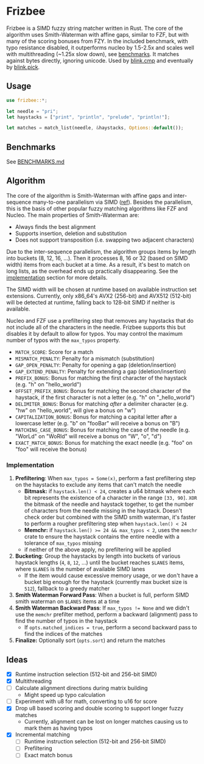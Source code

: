 # Frizbee

Frizbee is a SIMD fuzzy string matcher written in Rust. The core of the algorithm uses Smith-Waterman with affine gaps, similar to FZF, but with many of the scoring bonuses from FZY. In the included benchmark, with typo resistance disabled, it outperforms nucleo by 1.5-2.5x and scales well with multithreading (~1.25x slow down), see [benchmarks](./BENCHMARKS.md). It matches against bytes directly, ignoring unicode. Used by [blink.cmp](https://github.com/saghen/blink.cmp) and eventually by [blink.pick](https://github.com/saghen/blink.pick).

## Usage

```rust
use frizbee::*;

let needle = "pri";
let haystacks = ["print", "println", "prelude", "println!"];

let matches = match_list(needle, &haystacks, Options::default());
```

## Benchmarks

See [BENCHMARKS.md](./BENCHMARKS.md)

## Algorithm

The core of the algorithm is Smith-Waterman with affine gaps and inter-sequence many-to-one parallelism via SIMD ([ref](https://pmc.ncbi.nlm.nih.gov/articles/PMC8419822/#Sec13)). Besides the parallelism, this is the basis of other popular fuzzy matching algorithms like FZF and Nucleo. The main properties of Smith-Waterman are:

- Always finds the best alignment
- Supports insertion, deletion and substitution
- Does not support transposition (i.e. swapping two adjacent characters)

Due to the inter-sequence parallelism, the algorithm groups items by length into buckets (8, 12, 16, ...). Then it processes 8, 16 or 32 (based on SIMD width) items from each bucket at a time. As a result, it's best to match on long lists, as the overhead ends up practically disappearing. See the [implementation](#implementation) section for more details.

The SIMD width will be chosen at runtime based on available instruction set extensions. Currently, only x86_64's AVX2 (256-bit) and AVX512 (512-bit) will be detected at runtime, falling back to 128-bit SIMD if neither is available.

Nucleo and FZF use a prefiltering step that removes any haystacks that do not include all of the characters in the needle. Frizbee supports this but disables it by default to allow for typos. You may control the maximum number of typos with the `max_typos` property.

- `MATCH_SCORE`: Score for a match
- `MISMATCH_PENALTY`: Penalty for a mismatch (substitution)
- `GAP_OPEN_PENALTY`: Penalty for opening a gap (deletion/insertion)
- `GAP_EXTEND_PENALTY`: Penalty for extending a gap (deletion/insertion)
- `PREFIX_BONUS`: Bonus for matching the first character of the haystack (e.g. "h" on "hello_world")
- `OFFSET_PREFIX_BONUS`: Bonus for matching the second character of the haystack, if the first character is not a letter (e.g. "h" on "_hello_world")
- `DELIMITER_BONUS`: Bonus for matching _after_ a delimiter character (e.g. "hw" on "hello_world", will give a bonus on "w")
- `CAPITALIZATION_BONUS`: Bonus for matching a capital letter after a lowercase letter (e.g. "b" on "fooBar" will receive a bonus on "B")
- `MATCHING_CASE_BONUS`: Bonus for matching the case of the needle (e.g. "WorLd" on "WoRld" will receive a bonus on "W", "o", "d")
- `EXACT_MATCH_BONUS`: Bonus for matching the exact needle (e.g. "foo" on "foo" will receive the bonus)

### Implementation

1. **Prefiltering**: When `max_typos = Some(x)`, perform a fast prefiltering step on the haystacks to exclude any items that can't match the needle
    - **Bitmask:** if `haystack.len() < 24`, creates a u64 bitmask where each bit represents the existence of a character in the range `[33, 90]`. `XOR` the bitmask of the needle and haystack together, to get the number of characters from the needle missing in the haystack. Doesn't check order but combined with the SIMD smith waterman, it's faster to perform a rougher prefiltering step when `haystack.len() < 24`
    - **Memchr:** if `haystack.len() >= 24 && max_typos < 2`, uses the `memchr` crate to ensure the haystack contains the entire needle with a tolerance of `max_typos` missing
    - if neither of the above apply, no prefiltering will be applied
2. **Bucketing**: Group the haystacks by length into buckets of various haystack lengths (`4`, `8`, `12`, ...) until the bucket reaches `$LANES` items, where `$LANES` is the number of available SIMD lanes
    - If the item would cause excessive memory usage, or we don't have a bucket big enough for the haystack (currently max bucket size is `512`), fallback to a greedy matcher
3. **Smith Waterman Forward Pass**: When a bucket is full, perform SIMD smith waterman on `$LANES` items at a time
4. **Smith Waterman Backward Pass**: If `max_typos != None` and we didn't use the `memchr` prefilter method, perform a backward (alignment) pass to find the number of typos in the haystack
    - If `opts.matched_indices = true`, perform a second backward pass to find the indices of the matches
5. **Finalize:** Optionally sort (`opts.sort`) and return the matches

## Ideas

- [x] Runtime instruction selection (512-bit and 256-bit SIMD)
- [x] Multithreading
- [ ] Calculate alignment directions during matrix building
  - Might speed up typo calculation
- [ ] Experiment with u8 for math, converting to u16 for score
- [x] Drop u8 based scoring and double scoring to support longer fuzzy matches
  - Currently, alignment can be lost on longer matches causing us to mark them as having typos
- [x] Incremental matching
  - [ ] Runtime instruction selection (512-bit and 256-bit SIMD)
  - [ ] Prefiltering
  - [ ] Exact match bonus
